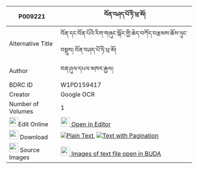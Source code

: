 |P009221|བོན་བཤད་པོ་ཏི་ཕྲ་མོ། 
| --- | --- 
|Alternative Title |བོན་དང་བོན་པོའི་རིག་གཞུང་སྐོར་གྱི་ཆེད་བཀོད་བརྩམས་ཆོས་ཉུང་བསྡུས། བོན་བཤད་པོ་ཏི་ཕྲ་མོ།
|Author| བན་ཤུལ་དཔལ་མཁར་རྒྱལ།
|BDRC ID | W1PD159417
|Creator | Google OCR
|Number of Volumes| 1
|<img width="25" src="https://img.icons8.com/color/25/000000/edit-property.png">Edit Online| [<img width="25" src="https://avatars.githubusercontent.com/u/45091458?s=200&v=4"> Open in Editor](http://editor.openpecha.org/P009221)
|<img width="25" src="https://img.icons8.com/fluent/48/000000/download-2.png"/>  Download | [![](https://img.icons8.com/color/20/000000/txt.png)Plain Text](https://github.com/Openpecha/P009221/releases/download/v1/bon_she_poti_tramo_plain_P009221.zip), [![](https://img.icons8.com/color/20/000000/txt.png)Text with Pagination](https://github.com/Openpecha/P009221/releases/download/v1/bon_she_poti_tramo_pages_P009221.zip)
|<img width="25" src="https://img.icons8.com/plasticine/100/000000/pictures-folder.png"/>  Source Images | [<img width="25" src="https://library.bdrc.io/icons/BUDA-small.svg"> Images of text file open in BUDA](https://library.bdrc.io/show/bdr:W1PD159417)